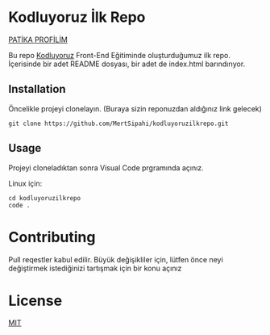 # Kodluyoruz İlk Repo

[PATİKA PROFİLİM](https://app.patika.dev/salingtor)

Bu repo [Kodluyoruz](https://koduluyoruz.org) Front-End Eğitiminde oluşturduğumuz ilk repo. İçerisinde bir adet README dosyası, bir adet de index.html barındırıyor.

## Installation
Öncelikle projeyi clonelayın. (Buraya sizin reponuzdan aldığınız link gelecek)

```
git clone https://github.com/MertSipahi/kodluyoruzilkrepo.git
```

## Usage
Projeyi cloneladıktan sonra Visual Code prgramında açınız.

Linux için:

```
cd kodluyoruzilkrepo
code .
```

# Contributing
Pull reqestler kabul edilir. Büyük değişikliler için, lütfen önce neyi değiştirmek istediğinizi tartışmak için bir konu açınız

# License

[MIT](https://choosealicense.com/licenses/mit/)

